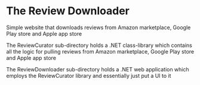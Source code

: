# The Review Downloader
Simple website that downloads reviews from Amazon marketplace, Google Play store and Apple app store

The ReviewCurator sub-directory holds a .NET class-library which contains all the logic for pulling reviews from Amazon marketplace, Google Play store and Apple app store

The ReviewDownloader sub-directory holds a .NET web application which employs the ReviewCurator library and essentially just put a UI to it
